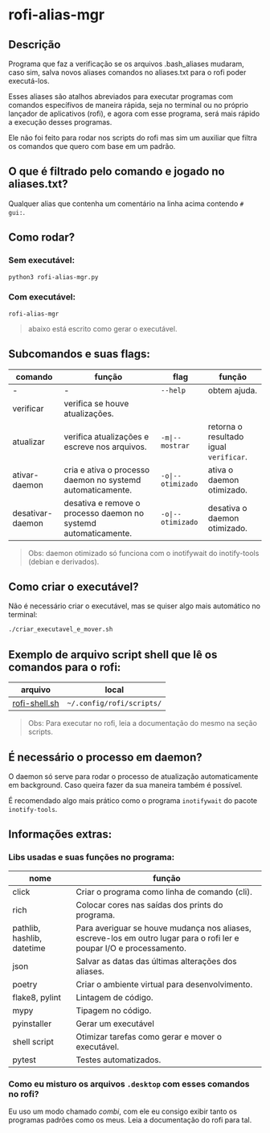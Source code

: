 # rofi-alias-mgr

## Descrição
Programa que faz a verificação se os arquivos .bash_aliases mudaram, caso sim, salva novos aliases comandos no aliases.txt para o rofi poder executá-los.

Esses aliases são atalhos abreviados para executar programas com comandos específivos de maneira rápida, seja no terminal ou no próprio lançador de aplicativos (rofi), e agora com esse programa, será mais rápido a execução desses programas.

Ele não foi feito para rodar nos scripts do rofi mas sim um auxiliar que filtra os comandos que quero com base em um padrão.

## O que é filtrado pelo comando e jogado no aliases.txt?
Qualquer alias que contenha um comentário na linha acima contendo `# gui:`.

## Como rodar?
### Sem executável:
`python3 rofi-alias-mgr.py`
### Com executável:
`rofi-alias-mgr`
> abaixo está escrito como gerar o executável.

## Subcomandos e suas flags:

comando | função | flag | função
--- | --- | --- | ---
\- | \- | `--help` | obtem ajuda.
verificar | verifica se houve atualizações.
atualizar | verifica atualizações e escreve nos arquivos. | `-m\|--mostrar` | retorna o resultado igual `verificar`.
ativar-daemon | cria e ativa o processo daemon no systemd automaticamente. | `-o\|--otimizado` | ativa o daemon otimizado.
desativar-daemon | desativa e remove o processo daemon no systemd automaticamente. | `-o\|--otimizado` | desativa o daemon otimizado.

>Obs: daemon otimizado só funciona com o inotifywait do inotify-tools (debian e derivados).

## Como criar o executável?
Não é necessário criar o executável, mas se quiser algo mais automático no terminal:
```bash
./criar_executavel_e_mover.sh
```

## Exemplo de arquivo script shell que lê os comandos para o rofi:
arquivo | local
--- | ---
[rofi-shell.sh](arquivos_exemplo/rofi-shell.sh) | `~/.config/rofi/scripts/`

> Obs: Para executar no rofi, leia a documentação do mesmo na seção scripts.


## É necessário o processo em daemon?
O daemon só serve para rodar o processo de atualização automaticamente em background. Caso queira fazer da sua maneira também é possível.

É recomendado algo mais prático como o programa `inotifywait` do pacote `inotify-tools`.

## Informações extras:
### Libs usadas e suas funções no programa:

nome | função
--- | ---
click | Criar o programa como linha de comando (cli).
rich | Colocar cores nas saídas dos prints do programa.
pathlib, hashlib, datetime | Para averiguar se houve mudança nos aliases, escreve-los em outro lugar para o rofi ler e poupar I/O e processamento.
json | Salvar as datas das últimas alterações dos aliases.
poetry | Criar o ambiente virtual para desenvolvimento.
flake8, pylint | Lintagem de código.
mypy | Tipagem no código.
pyinstaller | Gerar um executável
shell script | Otimizar tarefas como gerar e mover o executável.
pytest | Testes automatizados.

### Como eu misturo os arquivos `.desktop` com esses comandos no rofi?
Eu uso um modo chamado _combi_, com ele eu consigo exibir tanto os programas padrões como os meus. Leia a documentação do rofi para tal.